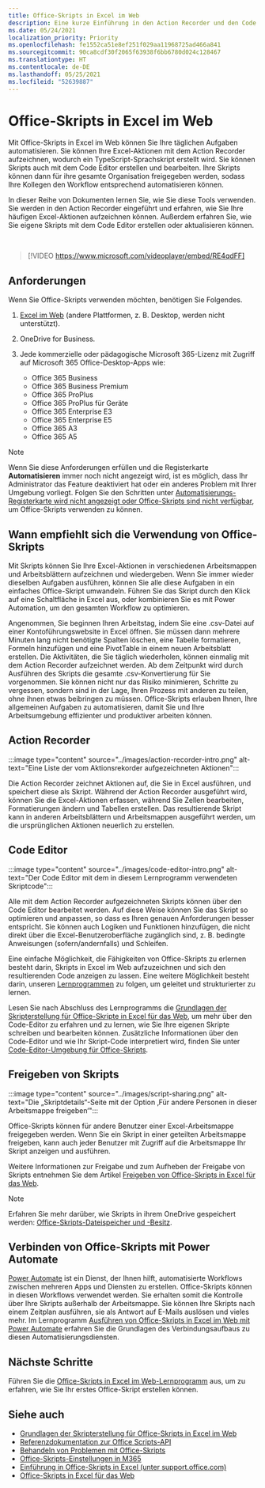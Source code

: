 ```yaml
---
title: Office-Skripts in Excel im Web
description: Eine kurze Einführung in den Action Recorder und den Code Editor für Office-Skripts.
ms.date: 05/24/2021
localization_priority: Priority
ms.openlocfilehash: fe1552ca51e8ef251f029aa11968725ad466a841
ms.sourcegitcommit: 90ca8cdf30f2065f63938f6bb6780d024c128467
ms.translationtype: HT
ms.contentlocale: de-DE
ms.lasthandoff: 05/25/2021
ms.locfileid: "52639887"
---
```

# <a name="office-scripts-in-excel-on-the-web"></a>Office-Skripts in Excel im Web

Mit Office-Skripts in Excel im Web können Sie Ihre täglichen Aufgaben automatisieren. Sie können Ihre Excel-Aktionen mit dem Action Recorder aufzeichnen, wodurch ein TypeScript-Sprachskript erstellt wird. Sie können Skripts auch mit dem Code Editor erstellen und bearbeiten. Ihre Skripts können dann für ihre gesamte Organisation freigegeben werden, sodass Ihre Kollegen den Workflow entsprechend automatisieren können.

In dieser Reihe von Dokumenten lernen Sie, wie Sie diese Tools verwenden. Sie werden in den Action Recorder eingeführt und erfahren, wie Sie Ihre häufigen Excel-Aktionen aufzeichnen können. Außerdem erfahren Sie, wie Sie eigene Skripts mit dem Code Editor erstellen oder aktualisieren können.

<br>

> [!VIDEO https://www.microsoft.com/videoplayer/embed/RE4qdFF]

## <a name="requirements"></a>Anforderungen

Wenn Sie Office-Skripts verwenden möchten, benötigen Sie Folgendes.

1. [Excel im Web](https://www.office.com/launch/excel) (andere Plattformen, z. B. Desktop, werden nicht unterstützt).
1. OneDrive for Business.
1. Jede kommerzielle oder pädagogische Microsoft 365-Lizenz mit Zugriff auf Microsoft 365 Office-Desktop-Apps wie:

    - Office 365 Business
    - Office 365 Business Premium
    - Office 365 ProPlus
    - Office 365 ProPlus für Geräte
    - Office 365 Enterprise E3
    - Office 365 Enterprise E5
    - Office 365 A3
    - Office 365 A5

> [!NOTE]
> Wenn Sie diese Anforderungen erfüllen und die Registerkarte **Automatisieren** immer noch nicht angezeigt wird, ist es möglich, dass Ihr Administrator das Feature deaktiviert hat oder ein anderes Problem mit Ihrer Umgebung vorliegt. Folgen Sie den Schritten unter [Automatisierungs-Registerkarte wird nicht angezeigt oder Office-Skripts sind nicht verfügbar](../testing/troubleshooting.md#automate-tab-not-appearing-or-office-scripts-unavailable), um Office-Skripts verwenden zu können.

## <a name="when-to-use-office-scripts"></a>Wann empfiehlt sich die Verwendung von Office-Skripts

Mit Skripts können Sie Ihre Excel-Aktionen in verschiedenen Arbeitsmappen und Arbeitsblättern aufzeichnen und wiedergeben. Wenn Sie immer wieder dieselben Aufgaben ausführen, können Sie alle diese Aufgaben in ein einfaches Office-Skript umwandeln. Führen Sie das Skript durch den Klick auf eine Schaltfläche in Excel aus, oder kombinieren Sie es mit Power Automation, um den gesamten Workflow zu optimieren.

Angenommen, Sie beginnen Ihren Arbeitstag, indem Sie eine .csv-Datei auf einer Kontoführungswebsite in Excel öffnen. Sie müssen dann mehrere Minuten lang nicht benötigte Spalten löschen, eine Tabelle formatieren, Formeln hinzufügen und eine PivotTable in einem neuen Arbeitsblatt erstellen. Die Aktivitäten, die Sie täglich wiederholen, können einmalig mit dem Action Recorder aufzeichnet werden. Ab dem Zeitpunkt wird durch Ausführen des Skripts die gesamte .csv-Konvertierung für Sie vorgenommen. Sie können nicht nur das Risiko minimieren, Schritte zu vergessen, sondern sind in der Lage, Ihren Prozess mit anderen zu teilen, ohne ihnen etwas beibringen zu müssen. Office-Skripts erlauben Ihnen, Ihre allgemeinen Aufgaben zu automatisieren, damit Sie und Ihre Arbeitsumgebung effizienter und produktiver arbeiten können.

## <a name="action-recorder"></a>Action Recorder

:::image type="content" source="../images/action-recorder-intro.png" alt-text="Eine Liste der vom Aktionsrekorder aufgezeichneten Aktionen":::

Die Action Recorder zeichnet Aktionen auf, die Sie in Excel ausführen, und speichert diese als Skript. Während der Action Recorder ausgeführt wird, können Sie die Excel-Aktionen erfassen, während Sie Zellen bearbeiten, Formatierungen ändern und Tabellen erstellen. Das resultierende Skript kann in anderen Arbeitsblättern und Arbeitsmappen ausgeführt werden, um die ursprünglichen Aktionen neuerlich zu erstellen.

## <a name="code-editor"></a>Code Editor

:::image type="content" source="../images/code-editor-intro.png" alt-text="Der Code Editor mit dem in diesem Lernprogramm verwendeten Skriptcode":::

Alle mit dem Action Recorder aufgezeichneten Skripts können über den Code Editor bearbeitet werden. Auf diese Weise können Sie das Skript so optimieren und anpassen, so dass es Ihren genauen Anforderungen besser entspricht. Sie können auch Logiken und Funktionen hinzufügen, die nicht direkt über die Excel-Benutzeroberfläche zugänglich sind, z. B. bedingte Anweisungen (sofern/andernfalls) und Schleifen.

Eine einfache Möglichkeit, die Fähigkeiten von Office-Skripts zu erlernen besteht darin, Skripts in Excel im Web aufzuzeichnen und sich den resultierenden Code anzeigen zu lassen. Eine weitere Möglichkeit besteht darin, unseren [Lernprogrammen](../tutorials/excel-tutorial.md) zu folgen, um geleitet und strukturierter zu lernen.

Lesen Sie nach Abschluss des Lernprogramms die [Grundlagen der Skripterstellung für Office-Skripte in Excel für das Web](../develop/scripting-fundamentals.md), um mehr über den Code-Editor zu erfahren und zu lernen, wie Sie Ihre eigenen Skripte schreiben und bearbeiten können. Zusätzliche Informationen über den Code-Editor und wie Ihr Skript-Code interpretiert wird, finden Sie unter [Code-Editor-Umgebung für Office-Skripts](code-editor-environment.md).

## <a name="sharing-scripts"></a>Freigeben von Skripts

:::image type="content" source="../images/script-sharing.png" alt-text="Die „Skriptdetails“-Seite mit der Option ‚Für andere Personen in dieser Arbeitsmappe freigeben‘":::

Office-Skripts können für andere Benutzer einer Excel-Arbeitsmappe freigegeben werden. Wenn Sie ein Skript in einer geteilten Arbeitsmappe freigeben, kann auch jeder Benutzer mit Zugriff auf die Arbeitsmappe Ihr Skript anzeigen und ausführen.

Weitere Informationen zur Freigabe und zum Aufheben der Freigabe von Skripts entnehmen Sie dem Artikel [Freigeben von Office-Skripts in Excel für das Web](https://support.microsoft.com/office/sharing-office-scripts-in-excel-for-the-web-226eddbc-3a44-4540-acfe-fccda3d1122b).

> [!NOTE]
> Erfahren Sie mehr darüber, wie Skripts in ihrem OneDrive gespeichert werden: [Office-Skripts-Dateispeicher und -Besitz](script-storage.md).

## <a name="connecting-office-scripts-to-power-automate"></a>Verbinden von Office-Skripts mit Power Automate

[Power Automate](https://flow.microsoft.com/) ist ein Dienst, der Ihnen hilft, automatisierte Workflows zwischen mehreren Apps und Diensten zu erstellen. Office-Skripts können in diesen Workflows verwendet werden. Sie erhalten somit die Kontrolle über Ihre Skripts außerhalb der Arbeitsmappe. Sie können Ihre Skripts nach einem Zeitplan ausführen, sie als Antwort auf E-Mails auslösen und vieles mehr. Im Lernprogramm [Ausführen von Office-Skripts in Excel im Web mit Power Automate](../tutorials/excel-power-automate-manual.md) erfahren Sie die Grundlagen des Verbindungsaufbaus zu diesen Automatisierungsdiensten.

## <a name="next-steps"></a>Nächste Schritte

Führen Sie die [Office-Skripts in Excel im Web-Lernprogramm](../tutorials/excel-tutorial.md) aus, um zu erfahren, wie Sie Ihr erstes Office-Skript erstellen können.

## <a name="see-also"></a>Siehe auch

- [Grundlagen der Skripterstellung für Office-Skripts in Excel im Web](../develop/scripting-fundamentals.md)
- [Referenzdokumentation zur Office Scripts-API](/javascript/api/office-scripts/overview)
- [Behandeln von Problemen mit Office-Skripts](../testing/troubleshooting.md)
- [Office-Skripts-Einstellungen in M365](https://support.office.com/article/office-scripts-settings-in-m365-19d3c51a-6ca2-40ab-978d-60fa49554dcf)
- [Einführung in Office-Skripts in Excel (unter support.office.com)](https://support.office.com/article/introduction-to-office-scripts-in-excel-9fbe283d-adb8-4f13-a75b-a81c6baf163a)
- [Office-Skripts in Excel für das Web](https://support.microsoft.com/office/sharing-office-scripts-in-excel-for-the-web-226eddbc-3a44-4540-acfe-fccda3d1122b)
